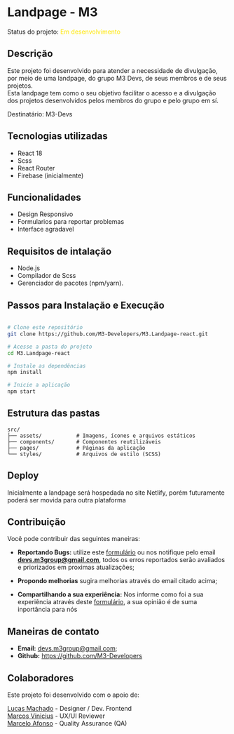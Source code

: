 # Landpage - M3

Status do projeto: <span style="color: rgb(255, 230, 0)">Em desenvolvimento</span>

## Descrição

Este projeto foi desenvolvido para atender a necessidade de divulgação, por meio de uma landpage, do grupo M3 Devs, de seus membros e de seus projetos. <br/>
Esta landpage tem como o seu objetivo facilitar o acesso e a divulgação dos projetos desenvolvidos pelos membros do grupo e pelo grupo em sí.

Destinatário: M3-Devs

<!-- Link para a landpage:  -->

## Tecnologias utilizadas

- React 18
- Scss
- React Router
- Firebase (inicialmente)

## Funcionalidades

- Design Responsivo
- Formularios para reportar problemas
- Interface agradavel

## Requisitos de intalação

- Node.js
- Compilador de Scss
- Gerenciador de pacotes (npm/yarn).

## Passos para Instalação e Execução

```bash

# Clone este repositório
git clone https://github.com/M3-Developers/M3.Landpage-react.git

# Acesse a pasta do projeto
cd M3.Landpage-react

# Instale as dependências
npm install

# Inicie a aplicação
npm start
```

## Estrutura das pastas

```plaintext
src/
├── assets/           # Imagens, ícones e arquivos estáticos
├── components/       # Componentes reutilizáveis
├── pages/            # Páginas da aplicação
└── styles/           # Arquivos de estilo (SCSS)
```

## Deploy

Inicialmente a landpage será hospedada no site Netlify, porém futuramente poderá ser movida para outra plataforma

## Contribuição

Você pode contribuir das seguintes maneiras:
- **Reportando Bugs:** utilize este [formulário]() ou nos notifique pelo email **devs.m3group@gmail.com**, todos os erros reportados serão avaliados e priorizados em proximas atualizações;

- **Propondo melhorias** sugira melhorias através do email citado acima;

- **Compartilhando a sua experiência:** Nos informe como foi a sua experiência através deste [formulário](), a sua opinião é de suma inportância para nós


## Maneiras de contato

- **Email:** devs.m3group@gmail.com;
- **Github:** https://github.com/M3-Developers

## Colaboradores

Este projeto foi desenvolvido com o apoio de:

[Lucas Machado](https://github.com/Dev-Machado05) - Designer / Dev. Frontend <br/>
[Marcos Vinicius](https://github.com/MarcosAmorim-dev) - UX/UI Reviewer<br/> 
[Marcelo Afonso](https://github.com/MarceloAfonso-dev) - Quality Assurance (QA)
